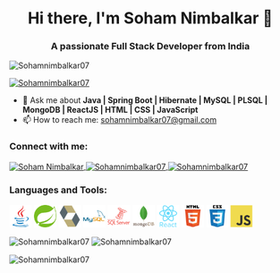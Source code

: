 <h1 align="center">Hi there, I'm Soham Nimbalkar 👋</h1>
<h3 align="center">A passionate Full Stack Developer from India</h3>

<p align="left"> <img src="https://komarev.com/ghpvc/?username=Sohamnimbalkar07&label=Profile%20views&color=0e75b6&style=flat" alt="Sohamnimbalkar07" /> </p>

<p align="left"> <a href="https://github.com/ryo-ma/github-profile-trophy"><img src="https://github-profile-trophy.vercel.app/?username=Sohamnimbalkar07" alt="Sohamnimbalkar07" /></a> </p>

- 💬 Ask me about **Java | Spring Boot | Hibernate | MySQL | PLSQL | MongoDB | ReactJS | HTML | CSS | JavaScript**
- 📫 How to reach me: [sohamnimbalkar07@gmail.com](mailto:sohamnimbalkar07@gmail.com)

<h3 align="left">Connect with me:</h3>
<p align="left">
  <a href="https://linkedin.com/in/soham-nimbalkar-3b257027a" target="blank">
    <img align="center" src="https://raw.githubusercontent.com/rahuldkjain/github-profile-readme-generator/master/src/images/icons/Social/linked-in-alt.svg" alt="Soham Nimbalkar" height="30" width="40" />
  </a>
  <a href="https://leetcode.com/Soham__n/" target="blank">
    <img align="center" src="https://raw.githubusercontent.com/rahuldkjain/github-profile-readme-generator/master/src/images/icons/Social/leet-code.svg" alt="Sohamnimbalkar07" height="30" width="40" />
  </a>
  <a href="https://auth.geeksforgeeks.org/user/sohamnimbalkar07" target="blank">
    <img align="center" src="https://img.icons8.com/color/48/000000/geeksforgeeks.png" alt="Sohamnimbalkar07" height="30" width="40" />
  </a>
</p>

<h3 align="left">Languages and Tools:</h3>
<p align="left">
  <img src="https://raw.githubusercontent.com/devicons/devicon/master/icons/java/java-original.svg" alt="Java" width="40" height="40"/>
  <img src="https://raw.githubusercontent.com/devicons/devicon/master/icons/spring/spring-original.svg" alt="Spring Boot" width="40" height="40"/>
  <img src="https://raw.githubusercontent.com/devicons/devicon/master/icons/hibernate/hibernate-original.svg" alt="Hibernate" width="40" height="40"/>
  <img src="https://raw.githubusercontent.com/devicons/devicon/master/icons/mysql/mysql-original-wordmark.svg" alt="MySQL" width="40" height="40"/>
  <img src="https://raw.githubusercontent.com/devicons/devicon/master/icons/microsoftsqlserver/microsoftsqlserver-plain-wordmark.svg" alt="PLSQL" width="40" height="40"/>
  <img src="https://raw.githubusercontent.com/devicons/devicon/master/icons/mongodb/mongodb-original-wordmark.svg" alt="MongoDB" width="40" height="40"/>
  <img src="https://raw.githubusercontent.com/devicons/devicon/master/icons/react/react-original-wordmark.svg" alt="ReactJS" width="40" height="40"/>
  <img src="https://raw.githubusercontent.com/devicons/devicon/master/icons/html5/html5-original-wordmark.svg" alt="HTML" width="40" height="40"/>
  <img src="https://raw.githubusercontent.com/devicons/devicon/master/icons/css3/css3-original-wordmark.svg" alt="CSS" width="40" height="40"/>
  <img src="https://raw.githubusercontent.com/devicons/devicon/master/icons/javascript/javascript-original.svg" alt="JavaScript" width="40" height="40"/>
  <!-- Add more icons for additional skills and technologies -->
</p>

<!-- GitHub Stats and Most Used Language Section -->
<p align="left">
  <img src="https://github-readme-stats.vercel.app/api/top-langs?username=Sohamnimbalkar07&show_icons=true&locale=en&layout=compact" alt="Sohamnimbalkar07" />
  <img src="https://github-readme-stats.vercel.app/api?username=Sohamnimbalkar07&show_icons=true&locale=en" alt="Sohamnimbalkar07" />
</p>

<p><img align="center" src="https://github-readme-streak-stats.herokuapp.com/?user=Sohamnimbalkar07&" alt="Sohamnimbalkar07" /></p>
